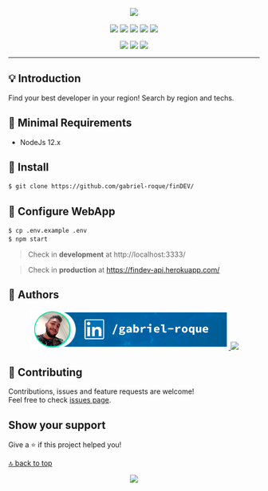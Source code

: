 <span id="top"></span>

<p align="center">
  <img src="https://raw.githubusercontent.com/gabriel-roque/design/master/social-banner-findev.jpg" width="700"/>
</p>

<p align="center">
 <a href="https://expressjs.com/"><img src="https://img.shields.io/badge/Express-4.x-blue"></a>
  <a href="https://nodejs.org/en/"><img src="https://img.shields.io/badge/Node-12.x-green"></a>
  <a href="https://www.npmjs.com/"><img src="https://img.shields.io/badge/Npm-6.x-red"></a>
  <a href="https://mongoosejs.com/"><img src="https://img.shields.io/badge/Mongoose-5.x-orange"></a>
  <a href="https://socket.io/"><img src="https://img.shields.io/badge/SocketIO-2.x-yellow"></a>
</p>

<p align="center">
   <a href="https://findev-api.herokuapp.com/"><img src="https://raw.githubusercontent.com/gabriel-roque/design/master/btn-open-api.png" width="200"></a>
    <a href="https://github.com/gabriel-roque/finDEV"><img src="https://github.com/gabriel-roque/design/blob/master/btn-front-end.png?raw=true" width="200"></a>
  <a href="https://github.com/gabriel-roque/finDEV-app"><img src="https://raw.githubusercontent.com/gabriel-roque/design/master/btn-mobile.png" width="200"></a>
</p>

<hr>

## 💡 Introduction

Find your best developer in your region! Search by region and techs.

## 📝 Minimal Requirements

- NodeJs 12.x

## 🚀 Install

```sh
$ git clone https://github.com/gabriel-roque/finDEV/
```

## 📝 Configure WebApp

```sh
$ cp .env.example .env
$ npm start
```

> Check in **development** at http://localhost:3333/

> Check in **production** at https://findev-api.herokuapp.com/

## 👤 Authors

<p align="center">
  <a href="https://www.linkedin.com/in/gabriel-roque/">
    <img src="https://github.com/gabriel-roque/design/blob/master/banner-contato-left.png?raw=true" width="400">
  </a>
  <a href="https://github.com/gabriel-roque">
    <img src="https://github.com/gabriel-roque/design/blob/master/banner-contato-right.png?raw=true" width="343">
  </a>
</p>

## 🤝 Contributing

Contributions, issues and feature requests are welcome!<br />Feel free to check [issues page](https://github.com/gabriel-roque/finDEV-api/issues).

## Show your support

Give a ⭐️ if this project helped you!

[🔝 back to top](#top)

<p align="center">
  <img src="https://raw.githubusercontent.com/gabriel-roque/design/master/logo-gabriel-roque.png" width="200"/>
</p>
